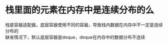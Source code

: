 # 栈里面的元素在内存中是连续分布的么
栈是容器适配器，底层容器使用不同的容器，导致栈内数据在内存中不一定是连续分布的   
缺省情况下，默认底层容器是deque，deque在内存中的数据分布不连续   
